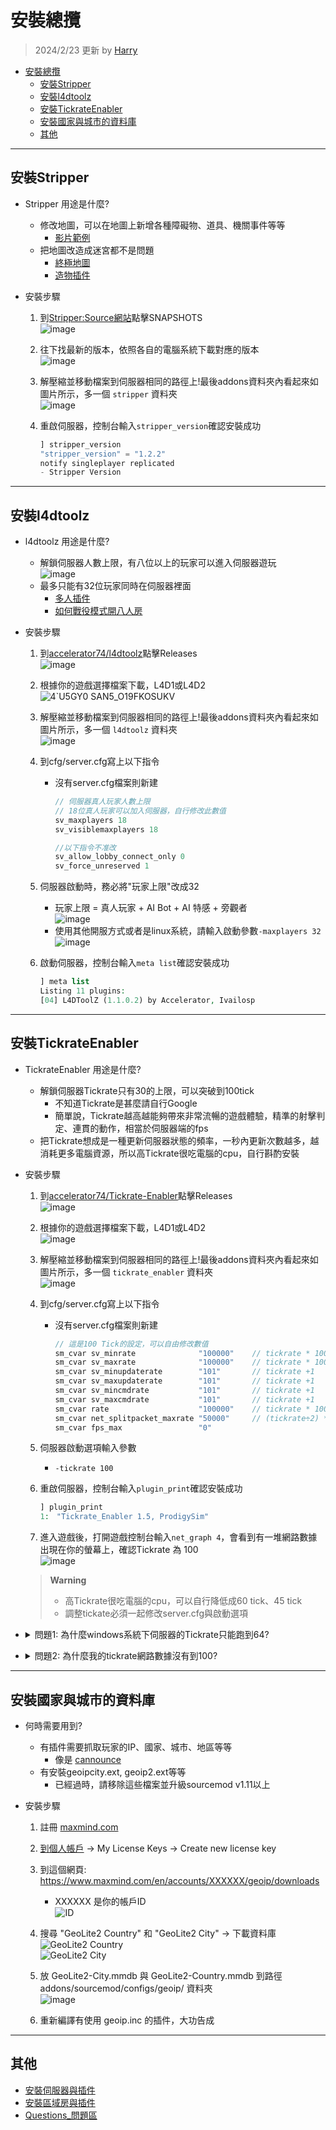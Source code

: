 # 安裝總攬
> 2024/2/23 更新 by [Harry](https://steamcommunity.com/profiles/76561198026784913)
- [安裝總攬](#安裝總攬)
	- [安裝Stripper](#安裝stripper)
	- [安裝l4dtoolz](#安裝l4dtoolz)
	- [安裝TickrateEnabler](#安裝tickrateenabler)
	- [安裝國家與城市的資料庫](#安裝國家與城市的資料庫)
	- [其他](#其他)

- - - -
## 安裝Stripper
* Stripper 用途是什麼?
   * 修改地圖，可以在地圖上新增各種障礙物、道具、機關事件等等
      * [影片範例](https://www.youtube.com/watch?v=I_-QSn8F8Cs)
   * 把地圖改造成迷宮都不是問題
      * [終極地圖](https://github.com/fbef0102/L4D2-Unlimited-Map)
	  * [造物插件](https://github.com/fbef0102/L4D1_2-Plugins/tree/master/l4d2_spawn_props)

* 安裝步驟
	1. 到[Stripper:Source網站](https://forums.alliedmods.net/showthread.php?t=39439)點擊SNAPSHOTS
	<br/>![image](https://user-images.githubusercontent.com/12229810/206858893-688521a3-6f69-469b-8a80-92470ab13db6.jpg)

	2. 往下找最新的版本，依照各自的電腦系統下載對應的版本
	<br/>![image](https://user-images.githubusercontent.com/12229810/206859034-5e0c5e5e-fcbd-4329-9d27-5298025c4616.png)

	3. 解壓縮並移動檔案到伺服器相同的路徑上!最後addons資料夾內看起來如圖片所示，多一個 ```stripper``` 資料夾
	<br/>![image](https://user-images.githubusercontent.com/12229810/206859157-102eceeb-e5c7-4fbd-95b9-d01d2c82d963.png)

	4. 重啟伺服器，控制台輸入```stripper_version```確認安裝成功
		```php
		] stripper_version
		"stripper_version" = "1.2.2"
		notify singleplayer replicated
		- Stripper Version
		```

- - - -
## 安裝l4dtoolz
* l4dtoolz 用途是什麼?
   * 解鎖伺服器人數上限，有八位以上的玩家可以進入伺服器遊玩
	<br/>![image](https://user-images.githubusercontent.com/12229810/206860045-582a79ea-8453-45a7-b73a-4ecfd051be6b.jpg)
   * 最多只能有32位玩家同時在伺服器裡面
	  * [多人插件](https://github.com/fbef0102/L4D1_2-Plugins/tree/master/l4dmultislots)
	  * [如何戰役模式開八人房](/Tutorial_%E6%95%99%E5%AD%B8%E5%8D%80/Chinese_%E7%B9%81%E9%AB%94%E4%B8%AD%E6%96%87/Game/L4D2/8%E4%BD%8D%E7%8E%A9%E5%AE%B6%E9%81%8A%E7%8E%A9%E6%88%B0%E5%BD%B9%E6%A8%A1%E5%BC%8F/)

* 安裝步驟
	1. 到[accelerator74/l4dtoolz](https://github.com/accelerator74/l4dtoolz)點擊Releases
	<br/>![image](https://user-images.githubusercontent.com/12229810/206860230-7085fb8d-1114-44ba-bd1e-ab754958a087.png)

	2. 根據你的遊戲選擇檔案下載，L4D1或L4D2
	<br/>![4`U5GY0 SAN5_O19FKOSUKV](https://user-images.githubusercontent.com/12229810/206860254-1b7d7782-ca85-4fc6-971f-6c4c52dabc7e.png)

	3. 解壓縮並移動檔案到伺服器相同的路徑上!最後addons資料夾內看起來如圖片所示，多一個 ```l4dtoolz``` 資料夾
	<br/>![image](https://user-images.githubusercontent.com/12229810/206860306-d0fead16-9997-410d-93cc-bca7109d5977.png)

	4. 到cfg/server.cfg寫上以下指令
		* 沒有server.cfg檔案則新建
			```php
			// 伺服器真人玩家人數上限
			// 18位真人玩家可以加入伺服器，自行修改此數值
			sv_maxplayers 18
			sv_visiblemaxplayers 18

			//以下指令不准改
			sv_allow_lobby_connect_only 0
			sv_force_unreserved 1
			```

	5. 伺服器啟動時，務必將"玩家上限"改成32
        * 玩家上限 = 真人玩家 + AI Bot + AI 特感 + 旁觀者
		<br/>![image](https://github.com/fbef0102/Game-Private_Plugin/assets/12229810/1d18fe5a-cc3c-4c37-b567-81a9f69f3721)
    	* 使用其他開服方式或者是linux系統，請輸入啟動參數```-maxplayers 32```
		<br/>![image](https://github.com/fbef0102/Game-Private_Plugin/assets/12229810/e2c9e72c-fd0a-4dd2-a094-fdb5618e481f)
  
	6. 啟動伺服器，控制台輸入```meta list```確認安裝成功
		```php
		] meta list
		Listing 11 plugins:
		[04] L4DToolZ (1.1.0.2) by Accelerator, Ivailosp
		```

- - - -
## 安裝TickrateEnabler
* TickrateEnabler 用途是什麼?
   * 解鎖伺服器Tickrate只有30的上限，可以突破到100tick
	  * 不知道Tickrate是甚麼請自行Google
	  * 簡單說，Tickrate越高越能夠帶來非常流暢的遊戲體驗，精準的射擊判定、連貫的動作，相當於伺服器端的fps
   * 把Tickrate想成是一種更新伺服器狀態的頻率，一秒內更新次數越多，越消耗更多電腦資源，所以高Tickrate很吃電腦的cpu，自行斟酌安裝

* 安裝步驟
	1. 到[accelerator74/Tickrate-Enabler](https://github.com/accelerator74/Tickrate-Enabler)點擊Releases
	<br/>![image](https://user-images.githubusercontent.com/12229810/206860906-b6910d12-acfc-47ba-a31f-3093917a14d6.png)

	2. 根據你的遊戲選擇檔案下載，L4D1或L4D2
	<br/>![image](https://user-images.githubusercontent.com/12229810/206860927-5913948b-7d8d-4127-8301-7ca92c03ad29.png)

	3. 解壓縮並移動檔案到伺服器相同的路徑上!最後addons資料夾內看起來如圖片所示，多一個 ```tickrate_enabler``` 資料夾
	<br/>![image](https://user-images.githubusercontent.com/12229810/206860975-1bc616cc-5e1c-4bfb-88b4-af699e302287.png)

	4. 到cfg/server.cfg寫上以下指令
		* 沒有server.cfg檔案則新建
			```php
			// 這是100 Tick的設定，可以自由修改數值
			sm_cvar sv_minrate 				"100000" 	// tickrate * 1000
			sm_cvar sv_maxrate 				"100000" 	// tickrate * 1000
			sm_cvar sv_minupdaterate 		"101"	 	// tickrate +1
			sm_cvar sv_maxupdaterate 		"101"		// tickrate +1
			sm_cvar sv_mincmdrate 			"101"		// tickrate +1
			sm_cvar sv_maxcmdrate 			"101"		// tickrate +1
			sm_cvar rate					"100000" 	// tickrate * 1000
			sm_cvar net_splitpacket_maxrate "50000" 	// (tickrate÷2) * 1000
			sm_cvar fps_max					"0"
			```
	
	5. 伺服器啟動選項輸入參數
		* ```-tickrate 100```
		
	6. 重啟伺服器，控制台輸入```plugin_print```確認安裝成功
		```php
		] plugin_print
		1:　"Tickrate_Enabler 1.5, ProdigySim"
		```

	7. 進入遊戲後，打開遊戲控制台輸入```net_graph 4```，會看到有一堆網路數據出現在你的螢幕上，確認Tickrate 為 100
	<br/>![image](https://user-images.githubusercontent.com/12229810/206861890-a37cf9d9-f5cc-4ec2-b3d3-07991cd89e1f.jpg)

	> __Warning__ 
	> * 高Tickrate很吃電腦的cpu，可以自行降低成60 tick、45 tick
	> * 調整tickate必須一起修改server.cfg與啟動選項

* <details><summary>問題1: 為什麼windows系統下伺服器的Tickrate只能跑到64?</b></summary>

  ![image](https://user-images.githubusercontent.com/12229810/206862598-8f36433c-bcce-4edf-b8b9-7843d0f8534a.jpg)

  * 原因: windows 10 的問體，windows系統對遊戲伺服器不怎麼友善，
  * 解決方式: 
	* 法一：去跟微軟抱怨
	* 法二：windows降級到windows 7
	* 法三：租一台linux系統
	* 法四：[從大廳匹配到專屬伺服器](/Tutorial_%E6%95%99%E5%AD%B8%E5%8D%80/Chinese_%E7%B9%81%E9%AB%94%E4%B8%AD%E6%96%87/Server/%E5%AE%89%E8%A3%9D%E4%BC%BA%E6%9C%8D%E5%99%A8%E8%88%87%E6%8F%92%E4%BB%B6/README.md#如何從大廳匹配到專屬伺服器)，可以將tickrate變回100，至於為何會這樣，我也不知道
</details>

* <details><summary>問題2: 為什麼我的tickrate網路數據沒有到100?</b></summary>

  ![image](https://user-images.githubusercontent.com/12229810/207044622-5c0145a3-85be-4eef-b3ec-59ec6fcaba01.png)

  * 原因: 受限於你的遊戲內fps影響，只會影響你這位玩家，你的遊戲內fps超過100以上才能享有100 tickrate
  <br/>![image](https://user-images.githubusercontent.com/12229810/207044800-04d8cbcb-610a-4ede-8896-d8cf992b8719.png)
  * 解決方式: 
	* 法一：調高遊戲的fps，到選項->視訊->進階設定->等待垂直同步改成"已停用"，這選項能夠解鎖遊戲的fps
  	<br/>![image](https://user-images.githubusercontent.com/12229810/207045656-764b59f4-94d9-4af8-aebb-1872c631a111.png)
	* 法二：法一沒有用那就去升級你的顯卡
</details>

- - - -
## 安裝國家與城市的資料庫
* 何時需要用到?
   * 有插件需要抓取玩家的IP、國家、城市、地區等等
      * 像是 [cannounce](https://github.com/fbef0102/L4D1_2-Plugins/tree/master/cannounce)
   * 有安裝geoipcity.ext, geoip2.ext等等
      * 已經過時，請移除這些檔案並升級sourcemod v1.11以上

* 安裝步驟
	1. 註冊 [maxmind.com](https://www.maxmind.com/en/geolite2/signup)

	2. [到個人帳戶](https://www.maxmind.com/en/account/) -> My License Keys -> Create new license key

	3. 到這個網頁: https://www.maxmind.com/en/accounts/XXXXXX/geoip/downloads
		* XXXXXX 是你的帳戶ID
		<br/>![ID](https://user-images.githubusercontent.com/12229810/205027221-05798d84-08ab-40c3-8d54-ef66a892c295.jpg)

	4. 搜尋 "GeoLite2 Country" 和 "GeoLite2 City" -> 下載資料庫
	<br/>![GeoLite2 Country](https://user-images.githubusercontent.com/12229810/204966692-ac339bc6-4760-4acc-b320-b776d46e7064.jpg)
	<br/>![GeoLite2 City](https://user-images.githubusercontent.com/12229810/204966795-a57a5949-abcf-4127-9325-90b9fdb8124f.jpg)

	5. 放 GeoLite2-City.mmdb 與 GeoLite2-Country.mmdb 到路徑 addons/sourcemod/configs/geoip/ 資料夾
	<br/>![image](https://user-images.githubusercontent.com/12229810/222086453-ee59e6c3-e61c-4a16-9aa7-8eb9d39a4d37.png)
	
	6. 重新編譯有使用 geoip.inc 的插件，大功告成

- - - -
## 其他
* [安裝伺服器與插件](/Tutorial_教學區/Chinese_繁體中文/Server/安裝伺服器與插件)
* [安裝區域房與插件](/Tutorial_教學區/Chinese_繁體中文/Server/安裝區域房與插件)
* [Questions_問題區](/Questions_問題區/Chinese_繁體中文/伺服器)
